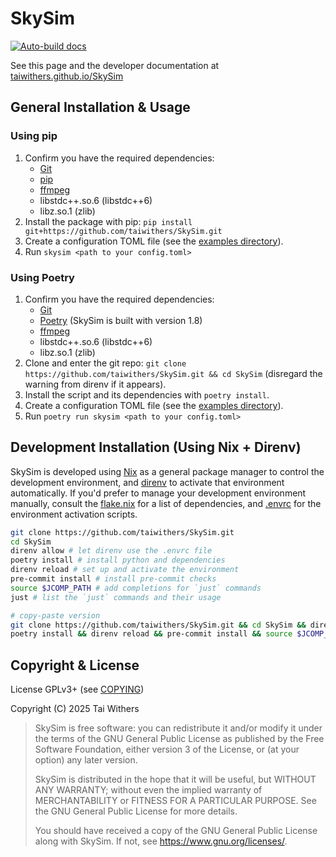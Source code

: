 # SkySim

[![Auto-build docs](https://github.com/taiwithers/SkySim/actions/workflows/docs.yaml/badge.svg)](https://github.com/taiwithers/SkySim/actions/workflows/docs.yaml)

See this page and the developer documentation at [taiwithers.github.io/SkySim](https://taiwithers.github.io/SkySim/)

## General Installation & Usage

### Using pip

1. Confirm you have the required dependencies:
    - [Git](https://git-scm.com/)
    - [pip](https://pip.pypa.io/en/stable/)
    - [ffmpeg](https://ffmpeg.org/)
    - libstdc++.so.6 (libstdc++6)
    - libz.so.1 (zlib)
2. Install the package with pip: `pip install git+https://github.com/taiwithers/SkySim.git`
3. Create a configuration TOML file (see the [examples directory](https://github.com/taiwithers/SkySim/tree/main/examples)).
4. Run `skysim <path to your config.toml>`

### Using Poetry

1. Confirm you have the required dependencies:
    - [Git](https://git-scm.com/)
    - [Poetry](https://python-poetry.org/) (SkySim is built with version 1.8)
    - [ffmpeg](https://ffmpeg.org/)
    - libstdc++.so.6 (libstdc++6)
    - libz.so.1 (zlib)
2. Clone and enter the git repo: `git clone
   https://github.com/taiwithers/SkySim.git && cd SkySim` (disregard the
   warning from direnv if it appears).
3. Install the script and its dependencies with `poetry install`.
4. Create a configuration TOML file (see the [examples directory](https://github.com/taiwithers/SkySim/tree/main/examples)).
5. Run `poetry run skysim <path to your config.toml>`

## Development Installation (Using Nix + Direnv)

SkySim is developed using [Nix](https://nixos.org/download/) as a general package manager to control the
development environment, and [direnv](https://direnv.net/) to activate that environment automatically.
If you'd prefer to manage your development environment manually, consult the
[flake.nix](https://github.com/taiwithers/SkySim/tree/main/flake.nix) for a list of dependencies, and [.envrc](https://github.com/taiwithers/SkySim/tree/main/.envrc) for the
environment activation scripts.

```bash
git clone https://github.com/taiwithers/SkySim.git
cd SkySim
direnv allow # let direnv use the .envrc file
poetry install # install python and dependencies
direnv reload # set up and activate the environment
pre-commit install # install pre-commit checks
source $JCOMP_PATH # add completions for `just` commands
just # list the `just` commands and their usage
```

```bash
# copy-paste version
git clone https://github.com/taiwithers/SkySim.git && cd SkySim && direnv allow
poetry install && direnv reload && pre-commit install && source $JCOMP_PATH
```

## Copyright & License

License GPLv3+ (see [COPYING](https://github.com/taiwithers/SkySim/blob/main/COPYING))

Copyright (C) 2025 Tai Withers

> SkySim is free software: you can redistribute it and/or modify it under the terms of the GNU General Public License as published by the Free Software Foundation, either version 3 of the License, or (at your option) any later version.
>
> SkySim is distributed in the hope that it will be useful, but WITHOUT ANY WARRANTY; without even the implied warranty of MERCHANTABILITY or FITNESS FOR A PARTICULAR PURPOSE. See the GNU General Public License for more details.
>
> You should have received a copy of the GNU General Public License along with SkySim. If not, see <https://www.gnu.org/licenses/>.
